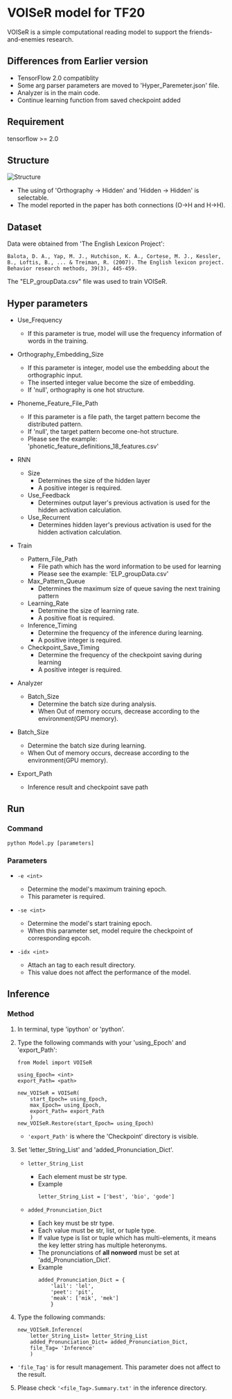 # VOISeR model for TF20

VOISeR is a simple computational reading model to support the friends-and-enemies research.  

## Differences from Earlier version

* TensorFlow 2.0 compatiblity
* Some arg parser parameters are moved to 'Hyper_Paremeter.json' file.
* Analyzer is in the main code.
* Continue learning function from saved checkpoint added

## Requirement

tensorflow >= 2.0

## Structure
![Structure](https://user-images.githubusercontent.com/17133841/66222115-70035a80-e69e-11e9-8a8e-0bc0ef4c71d7.png)

* The using of 'Orthography → Hidden' and 'Hidden → Hidden' is selectable.
* The model reported in the paper has both connections (O->H and H->H).

## Dataset

Data were obtained from 'The English Lexicon Project':

    Balota, D. A., Yap, M. J., Hutchison, K. A., Cortese, M. J., Kessler, B., Loftis, B., ... & Treiman, R. (2007). The English lexicon project. Behavior research methods, 39(3), 445-459.
    
The "ELP_groupData.csv" file was used to train VOISeR.

## Hyper parameters

* Use_Frequency
    * If this parameter is true, model will use the frequency information of words in the training.

* Orthography_Embedding_Size
    * If this parameter is integer, model use the embedding about the orthographic input.
    * The inserted integer value become the size of embedding.
    * If 'null', orthography is one hot structure.

* Phoneme_Feature_File_Path
    * If this parameter is a file path, the target pattern become the distributed pattern.
    * If 'null', the target pattern become one-hot structure.
    * Please see the example: 'phonetic_feature_definitions_18_features.csv'

* RNN
    * Size
        * Determines the size of the hidden layer
        * A positive integer is required.
    * Use_Feedback
        * Determines output layer's previous activation is used for the hidden activation calculation.
    * Use_Recurrent
        * Determines hidden layer's previous activation is used for the hidden activation calculation.

* Train
    * Pattern_File_Path
        * File path which has the word information to be used for learning
        * Please see the example: 'ELP_groupData.csv'
    * Max_Pattern_Queue
        * Determines the maximum size of queue saving the next training pattern
    * Learning_Rate
        * Determine the size of learning rate.
        * A positive float is required.
    * Inference_Timing
        * Determine the frequency of the inference during learning.
        * A positive integer is required.
    * Checkpoint_Save_Timing
        * Determine the frequency of the checkpoint saving during learning
        * A positive integer is required.

* Analyzer
    * Batch_Size
        * Determine the batch size during analysis.
        * When Out of memory occurs, decrease according to the environment(GPU memory).

* Batch_Size
    * Determine the batch size during learning.
    * When Out of memory occurs, decrease according to the environment(GPU memory).

* Export_Path
    * Inference result and checkpoint save path

## Run

### Command
    python Model.py [parameters]
    
### Parameters

* `-e <int>`
    * Determine the model's maximum training epoch.
    * This parameter is required.

* `-se <int>`
    * Determine the model's start training epoch.
    * When this parameter set, model require the checkpoint of corresponding epcoh.
    
* `-idx <int>`
    * Attach an tag to each result directory.
    * This value does not affect the performance of the model.

## Inference

### Method

1. In terminal, type 'ipython' or 'python'.

2. Type the following commands with your 'using_Epoch' and 'export_Path':
    ```
    from Model import VOISeR

    using_Epoch= <int>
    export_Path= <path>

    new_VOISeR = VOISeR(
        start_Epoch= using_Epoch,
        max_Epoch= using_Epoch,
        export_Path= export_Path
        )
    new_VOISeR.Restore(start_Epoch= using_Epoch)
    ```
    * `'export_Path'` is where the 'Checkpoint' directory is visible.

3. Set 'letter_String_List' and 'added_Pronunciation_Dict'.

    * `letter_String_List`
        * Each element must be str type.
        * Example
            ```
            letter_String_List = ['best', 'bio', 'gode']
            ```        

    * `added_Pronunciation_Dict`
        * Each key must be str type.
        * Each value must be str, list, or tuple type.
        * If value type is list or tuple which has multi-elements, it means the key letter string has multiple heteronyms.
        * The pronunciations of __all nonword__ must be set at 'add_Pronunciation_Dict'.
        * Example
            ```
            added_Pronunciation_Dict = {
                'lail': 'lel',
                'peet':	'pit',
                'meak': ['mik', 'mek']
                }
            ```    

4. Type the following commands:
    ```
    new_VOISeR.Inference(
        letter_String_List= letter_String_List
        added_Pronunciation_Dict= added_Pronunciation_Dict,
        file_Tag= 'Inference'
        )
    ```
* `'file_Tag'` is for result management. This parameter does not affect to the result.

5. Please check `'<file_Tag>.Summary.txt'` in the inference directory. 